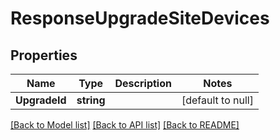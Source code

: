 # ResponseUpgradeSiteDevices

## Properties
Name | Type | Description | Notes
------------ | ------------- | ------------- | -------------
**UpgradeId** | **string** |  | [default to null]

[[Back to Model list]](../README.md#documentation-for-models) [[Back to API list]](../README.md#documentation-for-api-endpoints) [[Back to README]](../README.md)

